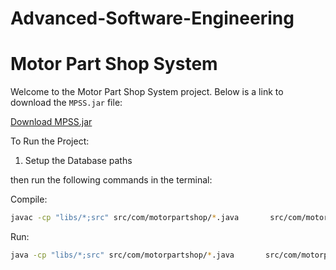 # Advanced-Software-Engineering

# Motor Part Shop System

Welcome to the Motor Part Shop System project. Below is a link to download the `MPSS.jar` file:


[Download MPSS.jar](https://github.com/souravbiswas19/Advanced-Software-Engineering---Motor-Parts-Shop-Software/raw/main/MPSS.jar)


To Run the Project:
1. Setup the Database paths

then run the following commands in the terminal:

Compile:
```bash
javac -cp "libs/*;src" src/com/motorpartshop/*.java       src/com/motorpartshop/database/*.java       src/com/motorpartshop/models/*.java       src/com/motorpartshop/ui/*.java src/com/motorpartshop/dao/*.java
```
Run:
```bash
java -cp "libs/*;src" src/com/motorpartshop/*.java       src/com/motorpartshop/database/*.java       src/com/motorpartshop/models/*.java       src/com/motorpartshop/ui/*.java src/com/motorpartshop/dao/*.java
```

